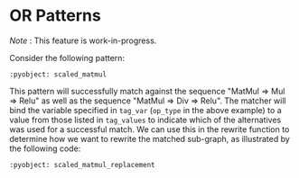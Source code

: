 # OR Patterns

*Note* : This feature is work-in-progress.

Consider the following pattern:

```{literalinclude} examples/or_pattern.py
:pyobject: scaled_matmul
```

This pattern will successfully match against the sequence "MatMul => Mul => Relu" as
well as the sequence "MatMul => Div => Relu". The matcher will bind the variable
specified in `tag_var` (`op_type` in the above example) to a value from those
listed in `tag_values` to indicate which of the alternatives was used for a
successful match. We can use this in the rewrite function to determine how
we want to rewrite the matched sub-graph, as illustrated by the following code:

```{literalinclude} examples/or_pattern.py
:pyobject: scaled_matmul_replacement
```
